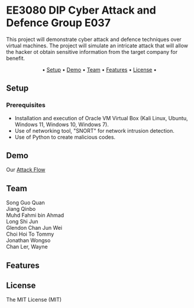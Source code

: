 # EE3080 DIP Cyber Attack and Defence Group E037

This project will demonstrate cyber attack and defence techniques over virtual machines. The project will simulate an intricate attack that will allow the hacker ot obtain sensitive information from the target company for benefit.


<p align="center">•
  <a href="#setup">Setup</a> •
  <a href="#demo">Demo</a> •
  <a href="#team">Team</a> •
  <a href="#features">Features</a> •
  <a href="#license">License</a> •
</p>

## Setup

### Prerequisites
- Installation and execution of Oracle VM Virtual Box (Kali Linux, Ubuntu, Windows 11, Windows 10, Windows 7). <br>
- Use of networking tool, "SNORT" for network intrusion detection. <br>
- Use of Python to create malicious codes. <br>

## Demo
Our [Attack Flow](Documentations/attack_flow.md)

## Team
Song Guo Quan <br>
Jiang Qinbo <br>
Muhd Fahmi bin Ahmad <br>
Long Shi Jun <br>
Glendon Chan Jun Wei <br>
Choi Hoi To Tommy <br>
Jonathan Wongso <br>
Chan Ler, Wayne <br>

## Features

## License
The MIT License (MIT)
